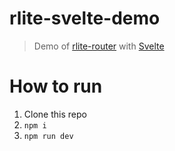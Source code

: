 # rlite-svelte-demo
> Demo of [rlite-router](https://www.npmjs.com/package/rlite-router) with [Svelte](https://svelte.dev)

# How to run
1. Clone this repo
2. `npm i`
3. `npm run dev`